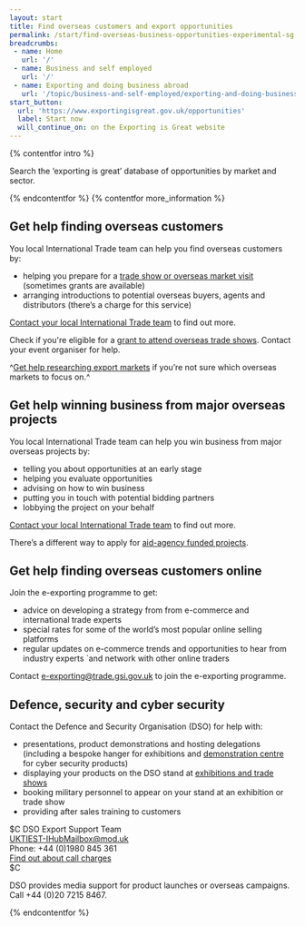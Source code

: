 ```yaml
---
layout: start
title: Find overseas customers and export opportunities
permalink: /start/find-overseas-business-opportunities-experimental-sg.html
breadcrumbs:
 - name: Home
   url: '/'
 - name: Business and self employed
   url: '/'
 - name: Exporting and doing business abroad
   url: '/topic/business-and-self-employed/exporting-and-doing-business-abroad.html'
start_button:
  url: 'https://www.exportingisgreat.gov.uk/opportunities'
  label: Start now
  will_continue_on: on the Exporting is Great website
---
```


{% contentfor intro %}

Search the ‘exporting is great’ database of opportunities by market and sector.

{% endcontentfor %}
{% contentfor more_information %}

## Get help finding overseas customers

You local International Trade team can help you find overseas customers by:

- helping you prepare for a [trade show or overseas market visit](https://www.events.ukti.gov.uk) (sometimes grants are available)
- arranging introductions to potential overseas buyers, agents and distributors (there’s a charge for this service) 

[Contact your local International Trade team](http://www.uktiofficefinder.ukti.gov.uk/contactSearch.html) to find out more.

Check if you're eligible for a [grant to attend overseas trade shows](https://www.gov.uk/guidance/tradeshow-access-programme). Contact your event organiser for help.

^[Get help researching export markets](/answer/choosing-export-market-ukti-experimental-sg.html) if you’re not sure which overseas markets to focus on.^


## Get help winning business from major overseas projects

You local International Trade team can help you win business from major overseas projects by:

- telling you about opportunities at an early stage
- helping you evaluate opportunities
- advising on how to win business
- putting you in touch with potential bidding partners
- lobbying the project on your behalf

[Contact your local International Trade team](http://www.uktiofficefinder.ukti.gov.uk/contactSearch.html) to find out more.

There’s a different way to apply for [aid-agency funded projects](https://www.gov.uk/guidance/aid-funded-business).

## Get help finding overseas customers online

Join the e-exporting programme to get:

- advice on developing a strategy from from e-commerce and international trade experts
- special rates for some of the world’s most popular online selling platforms
- regular updates on e-commerce trends and opportunities to hear from industry experts `and network with other online traders

Contact <e-exporting@trade.gsi.gov.uk> to join the e-exporting programme.

## Defence, security and cyber security

Contact the Defence and Security Organisation (DSO) for help with: 

- presentations, product demonstrations and hosting delegations (including a bespoke hanger for exhibitions and [demonstration centre](https://cyberexchange.uk.net/#/cdc) for cyber security products)
- displaying your products on the DSO stand at [exhibitions and trade shows](https://www.gov.uk/government/publications/defence-and-security-exporting-event-and-exhibition-support) 
- booking military personnel to appear on your stand at an exhibition or trade show
- providing after sales training to customers

$C
DSO Export Support Team<br>
<UKTIEST-IHubMailbox@mod.uk><br>
Phone: +44 (0)1980 845 361<br>
[Find out about call charges](/call-charges)<br>
$C

DSO provides media support for product launches or overseas campaigns. Call +44 (0)20 7215 8467.

{% endcontentfor %}
